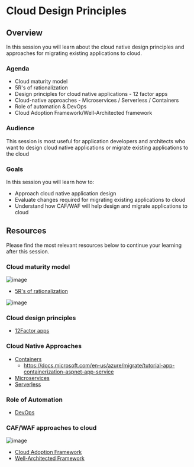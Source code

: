 # Cloud Design Principles 

## Overview

In this session you will learn about the cloud native design principles and approaches for migrating existing applications to cloud.

### Agenda

* Cloud maturity model
* 5R's of rationalization
* Design principles for cloud native applications - 12 factor apps
* Cloud-native approaches - Microservices / Serverless / Containers
* Role of automation & DevOps
* Cloud Adoption Framework/Well-Architected framework

### Audience

This session is most useful for application developers and architects who want to design cloud native applications or migrate existing applications to the cloud

### Goals

In this session you will learn how to:
* Approach cloud native application design
* Evaluate changes required for migrating existing applications to cloud
* Understand how CAF/WAF will help design and migrate applications to cloud


## Resources

Please find the most relevant resources below to continue your learning after this session.


### Cloud maturity model

![image](https://user-images.githubusercontent.com/47940750/153807312-5499eba1-706c-41b4-8e17-9a8c9b44af79.png)

- [5R's of rationalization](https://docs.microsoft.com/en-us/azure/cloud-adoption-framework/digital-estate/5-rs-of-rationalization)

![image](https://user-images.githubusercontent.com/47940750/153807706-f7d89603-487b-4145-ad39-e7a96ee50fb9.png)

### Cloud design principles

- [12Factor apps](https://12factor.net/)

### Cloud Native Approaches 

- [Containers](https://azure.microsoft.com/en-in/product-categories/containers/)
  * https://docs.microsoft.com/en-us/azure/migrate/tutorial-app-containerization-aspnet-app-service
- [Microservices]( https://azure.microsoft.com/en-in/solutions/microservice-applications/)
- [Serverless](https://azure.microsoft.com/en-in/solutions/serverless/)


### Role of Automation 

- [DevOps](https://azure.microsoft.com/en-in/overview/devops-tutorial/)


### CAF/WAF approaches to cloud

![image](https://user-images.githubusercontent.com/47940750/153807793-677469c7-4454-45a2-9f92-3a6ddf566c48.png)


- [Cloud Adoption Framework](https://docs.microsoft.com/en-us/azure/cloud-adoption-framework/)
- [Well-Architected Framework](https://docs.microsoft.com/en-us/azure/architecture/framework/)

